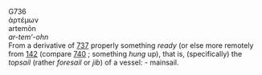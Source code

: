 G736  
ἀρτέμων  
artemōn  
*ar-tem‘-ohn*  
From a derivative of [737](g0737) properly something *ready* (or else
more remotely from [142](g0142) (compare [740](g0740) ; something *hung*
up), that is, (specifically) the *topsail* (rather *foresail* or *jib*)
of a vessel: - mainsail.  
